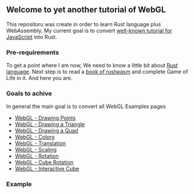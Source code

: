 ## Welcome to yet another tutorial of WebGL

This repositoru was create in order to learn Rust language plus WebAssembly.
My current goal is to convert [well-known tutorial for JavaScript](https://www.tutorialspoint.com/webgl/) into Rust.

### Pre-requirements
To get a point where I am now, We need to know a little bit about [Rust language](https://www.rust-lang.org/).
Next step is to read a [book of rustwasm](https://rustwasm.github.io/docs/book/) and complete Game of Life in it.
And here you are.

### Goals to achive

In general the main goal is to convert all WebGL Examples pages
- [WebGL - Drawing Points](drawing-points)
- [WebGL - Drawing a Triangle](drawing-triangle)
- [WebGL - Drawing a Quad](drawing-quad)
- [WebGL - Colors](colors)
- [WebGL - Translation](translation)
- [WebGL - Scaling](scaling)
- [WebGL - Rotation](rotation)
- [WebGL - Cube Rotation](cube-rotation)
- [WebGL - Interactive Cube](interactive-cube)


### Example
<canvas id="canvas" height="600" width="800"></canvas>
<script src="../index.js"></script>